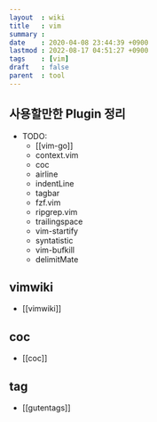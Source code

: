 ```yaml
---
layout  : wiki
title   : vim
summary :
date    : 2020-04-08 23:44:39 +0900
lastmod : 2022-08-17 04:51:27 +0900
tags    : [vim]
draft   : false
parent  : tool
---
```


## 사용할만한 Plugin 정리
- TODO:
  - [[vim-go]]
  - context.vim
  - coc
  - airline
  - indentLine
  - tagbar
  - fzf.vim
  - ripgrep.vim
  - trailingspace
  - vim-startify
  - syntatistic
  - vim-bufkill
  - delimitMate

## vimwiki
 * [[vimwiki]]
## coc
 * [[coc]]
## tag
 * [[gutentags]]
